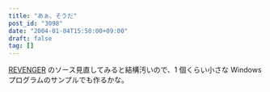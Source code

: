 ```yaml
---
title: "あぁ、そうだ"
post_id: "3098"
date: "2004-01-04T15:50:00+09:00"
draft: false
tag: []
---
```



[REVENGER](/revenger) のソース見直してみると結構汚いので、1 個くらい小さな Windows プログラムのサンプルでも作るかな。
